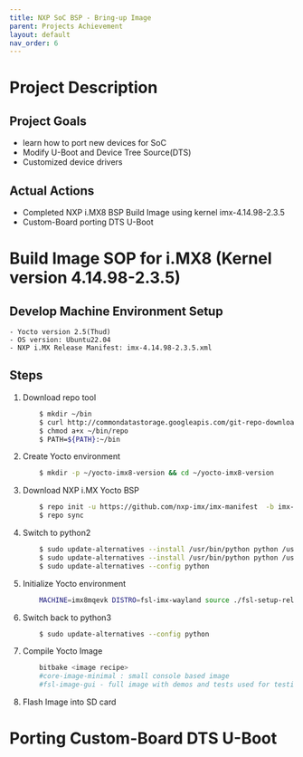 ```yaml
---
title: NXP SoC BSP - Bring-up Image
parent: Projects Achievement
layout: default
nav_order: 6
---
```


# Project Description
## Project Goals
- learn how to port new devices for SoC
- Modify U-Boot and Device Tree Source(DTS)
- Customized device drivers

## Actual Actions
- Completed NXP i.MX8 BSP Build Image using kernel imx-4.14.98-2.3.5
- Custom-Board porting DTS U-Boot

# Build Image SOP for i.MX8 (Kernel version 4.14.98-2.3.5)
## Develop Machine Environment Setup
    - Yocto version 2.5(Thud)
    - OS version: Ubuntu22.04
    - NXP i.MX Release Manifest: imx-4.14.98-2.3.5.xml

## Steps
1. Download repo tool
    ```bash
        $ mkdir ~/bin
        $ curl http://commondatastorage.googleapis.com/git-repo-downloads/repo  > ~/bin/repo
        $ chmod a+x ~/bin/repo
        $ PATH=${PATH}:~/bin
    ```
2. Create Yocto environment
    ```bash
        $ mkdir -p ~/yocto-imx8-version && cd ~/yocto-imx8-version
    ```
3. Download NXP i.MX Yocto BSP
    ```bash
        $ repo init -u https://github.com/nxp-imx/imx-manifest  -b imx-linux-sumo -m imx-4.14.98-2.3.5.xml
        $ repo sync
    ```
4. Switch to python2
    ```bash
        $ sudo update-alternatives --install /usr/bin/python python /usr/bin/python2 1
        $ sudo update-alternatives --install /usr/bin/python python /usr/bin/python3 2
        $ sudo update-alternatives --config python
    ```
5. Initialize Yocto environment
    ```bash
        MACHINE=imx8mqevk DISTRO=fsl-imx-wayland source ./fsl-setup-release.sh -b bld-wayland
    ```
6. Switch back to python3
    ```bash
        $ sudo update-alternatives --config python
    ```
7. Compile Yocto Image
    ```bash
        bitbake <image recipe>
        #core-image-minimal : small console based image
        #fsl-image-gui - full image with demos and tests used for testing with graphics, no QT.
    ```
8. Flash Image into SD card
    
# Porting Custom-Board DTS U-Boot
